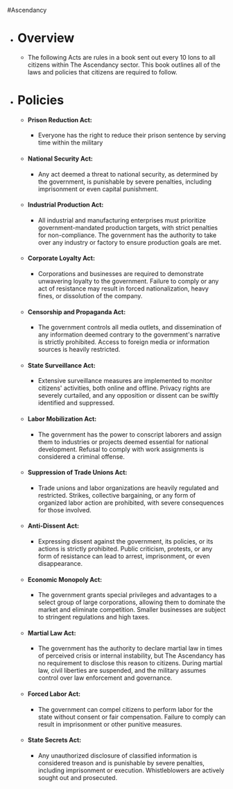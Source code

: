 #Ascendancy 
- # Overview
	- The following Acts are rules in a book sent out every 10 Ions to all citizens within The Ascendancy sector. This book outlines all of the laws and policies that citizens are required to follow.
- # Policies
	- #### Prison Reduction Act:
		- Everyone has the right to reduce their prison sentence by serving time within the military
	- #### National Security Act:
		- Any act deemed a threat to national security, as determined by the government, is punishable by severe penalties, including imprisonment or even capital punishment.
	- #### Industrial Production Act:
		- All industrial and manufacturing enterprises must prioritize government-mandated production targets, with strict penalties for non-compliance. The government has the authority to take over any industry or factory to ensure production goals are met.
	- #### Corporate Loyalty Act:
		- Corporations and businesses are required to demonstrate unwavering loyalty to the government. Failure to comply or any act of resistance may result in forced nationalization, heavy fines, or dissolution of the company.
	- #### Censorship and Propaganda Act:
		- The government controls all media outlets, and dissemination of any information deemed contrary to the government's narrative is strictly prohibited. Access to foreign media or information sources is heavily restricted.
	- #### State Surveillance Act:
		- Extensive surveillance measures are implemented to monitor citizens' activities, both online and offline. Privacy rights are severely curtailed, and any opposition or dissent can be swiftly identified and suppressed.
	- #### Labor Mobilization Act:
		- The government has the power to conscript laborers and assign them to industries or projects deemed essential for national development. Refusal to comply with work assignments is considered a criminal offense.
	- #### Suppression of Trade Unions Act:
		- Trade unions and labor organizations are heavily regulated and restricted. Strikes, collective bargaining, or any form of organized labor action are prohibited, with severe consequences for those involved.
	- #### Anti-Dissent Act:
		- Expressing dissent against the government, its policies, or its actions is strictly prohibited. Public criticism, protests, or any form of resistance can lead to arrest, imprisonment, or even disappearance.
	- #### Economic Monopoly Act:
		- The government grants special privileges and advantages to a select group of large corporations, allowing them to dominate the market and eliminate competition. Smaller businesses are subject to stringent regulations and high taxes.
	- #### Martial Law Act:
		- The government has the authority to declare martial law in times of perceived crisis or internal instability, but The Ascendancy has no requirement to disclose this reason to citizens. During martial law, civil liberties are suspended, and the military assumes control over law enforcement and governance.
	- #### Forced Labor Act: 
		- The government can compel citizens to perform labor for the state without consent or fair compensation. Failure to comply can result in imprisonment or other punitive measures.
	- #### State Secrets Act: 
		- Any unauthorized disclosure of classified information is considered treason and is punishable by severe penalties, including imprisonment or execution. Whistleblowers are actively sought out and prosecuted.